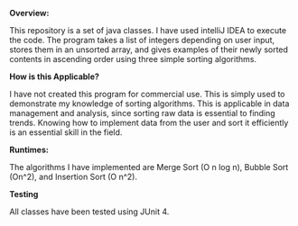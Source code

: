 **Overview:**

This repository is a set of java classes. I have used intelliJ IDEA to execute the code. The program takes a list of integers depending on user input, stores them in an unsorted array, and gives examples of their newly sorted contents in ascending order using three simple sorting algorithms.

**How is this Applicable?**

I have not created this program for commercial use. This is simply used to demonstrate my knowledge of sorting algorithms. This is applicable in data management and analysis, since sorting raw data is essential to finding trends. Knowing how to implement data from the user and sort it efficiently is an essential skill in the field.

**Runtimes:**

The algorithms I have implemented are Merge Sort (O n log n), Bubble Sort (On^2), and Insertion Sort (O n^2).

**Testing**

All classes have been tested using JUnit 4.
